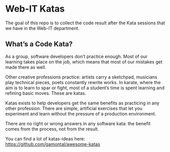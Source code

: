 # Web-IT Katas

The goal of this repo is to collect the code result after the Kata sessions that we have 
in the Web-IT department.

## What’s a Code Kata?
As a group, software developers don’t practice enough. Most of our learning takes place on the job, which means that most of our mistakes get made there as well.

Other creative professions practice: artists carry a sketchpad, musicians play technical pieces, poets constantly rewrite works. In karate, where the aim is to learn to spar or fight, most of a student’s time is spent learning and refining basic moves. These are katas.

Katas exists to help developers get the same benefits as practicing in any other profession. There are simple, artificial exercises that let you experiment and learn without the pressure of a production environment.

There are no right or wrong answers in any software kata: the benefit comes from the process, not from the result.

You can find a lot of katas-ideas here: https://github.com/gamontal/awesome-katas 
